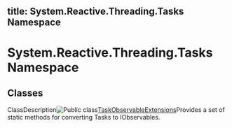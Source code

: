 title: System.Reactive.Threading.Tasks Namespace
---
# System.Reactive.Threading.Tasks Namespace

## Classes

ClassDescription![Public class](https://reactiveui.net/assets/img/Hh212009.pubclass(en-us,VS.103).gif "Public class")[TaskObservableExtensions](TaskObservableExtensions\TaskObservableExtensions.md)Provides a set of static methods for converting Tasks to IObservables.
